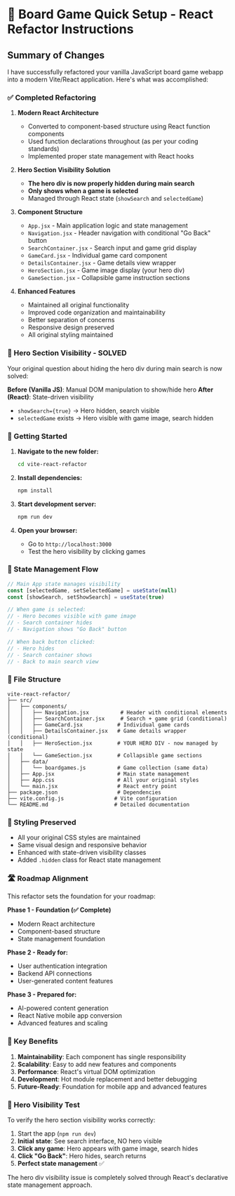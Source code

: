 # 🎲 Board Game Quick Setup - React Refactor Instructions

## Summary of Changes

I have successfully refactored your vanilla JavaScript board game webapp into a modern Vite/React application. Here's what was accomplished:

### ✅ Completed Refactoring

1. **Modern React Architecture**
   - Converted to component-based structure using React function components
   - Used function declarations throughout (as per your coding standards)
   - Implemented proper state management with React hooks

2. **Hero Section Visibility Solution** 
   - **The hero div is now properly hidden during main search**
   - **Only shows when a game is selected**
   - Managed through React state (`showSearch` and `selectedGame`)

3. **Component Structure**
   - `App.jsx` - Main application logic and state management
   - `Navigation.jsx` - Header navigation with conditional "Go Back" button
   - `SearchContainer.jsx` - Search input and game grid display
   - `GameCard.jsx` - Individual game card component
   - `DetailsContainer.jsx` - Game details view wrapper
   - `HeroSection.jsx` - Game image display (your hero div)
   - `GameSection.jsx` - Collapsible game instruction sections

4. **Enhanced Features**
   - Maintained all original functionality
   - Improved code organization and maintainability
   - Better separation of concerns
   - Responsive design preserved
   - All original styling maintained

### 🎯 Hero Section Visibility - SOLVED

Your original question about hiding the hero div during main search is now solved:

**Before (Vanilla JS)**: Manual DOM manipulation to show/hide hero
**After (React)**: State-driven visibility
- `showSearch={true}` → Hero hidden, search visible
- `selectedGame` exists → Hero visible with game image, search hidden

### 🚀 Getting Started

1. **Navigate to the new folder:**
   ```bash
   cd vite-react-refactor
   ```

2. **Install dependencies:**
   ```bash
   npm install
   ```

3. **Start development server:**
   ```bash
   npm run dev
   ```

4. **Open your browser:**
   - Go to `http://localhost:3000`
   - Test the hero visibility by clicking games

### 🔄 State Management Flow

```javascript
// Main App state manages visibility
const [selectedGame, setSelectedGame] = useState(null)
const [showSearch, setShowSearch] = useState(true)

// When game is selected:
// - Hero becomes visible with game image
// - Search container hides
// - Navigation shows "Go Back" button

// When back button clicked:
// - Hero hides
// - Search container shows
// - Back to main search view
```

### 📁 File Structure

```
vite-react-refactor/
├── src/
│   ├── components/
│   │   ├── Navigation.jsx          # Header with conditional elements
│   │   ├── SearchContainer.jsx     # Search + game grid (conditional)
│   │   ├── GameCard.jsx           # Individual game cards
│   │   ├── DetailsContainer.jsx   # Game details wrapper (conditional)
│   │   ├── HeroSection.jsx        # YOUR HERO DIV - now managed by state
│   │   └── GameSection.jsx        # Collapsible game sections
│   ├── data/
│   │   └── boardgames.js          # Game collection (same data)
│   ├── App.jsx                    # Main state management
│   ├── App.css                    # All your original styles
│   └── main.jsx                   # React entry point
├── package.json                   # Dependencies
├── vite.config.js                # Vite configuration
└── README.md                     # Detailed documentation
```

### 🎨 Styling Preserved

- All your original CSS styles are maintained
- Same visual design and responsive behavior
- Enhanced with state-driven visibility classes
- Added `.hidden` class for React state management

### 🛣️ Roadmap Alignment

This refactor sets the foundation for your roadmap:

**Phase 1 - Foundation (✅ Complete)**
- Modern React architecture
- Component-based structure
- State management foundation

**Phase 2 - Ready for:**
- User authentication integration
- Backend API connections
- User-generated content features

**Phase 3 - Prepared for:**
- AI-powered content generation
- React Native mobile app conversion
- Advanced features and scaling

### 🔧 Key Benefits

1. **Maintainability**: Each component has single responsibility
2. **Scalability**: Easy to add new features and components
3. **Performance**: React's virtual DOM optimization
4. **Development**: Hot module replacement and better debugging
5. **Future-Ready**: Foundation for mobile app and advanced features

### 🎯 Hero Visibility Test

To verify the hero section visibility works correctly:

1. Start the app (`npm run dev`)
2. **Initial state**: See search interface, NO hero visible
3. **Click any game**: Hero appears with game image, search hides
4. **Click "Go Back"**: Hero hides, search returns
5. **Perfect state management** ✅

The hero div visibility issue is completely solved through React's declarative state management approach.
